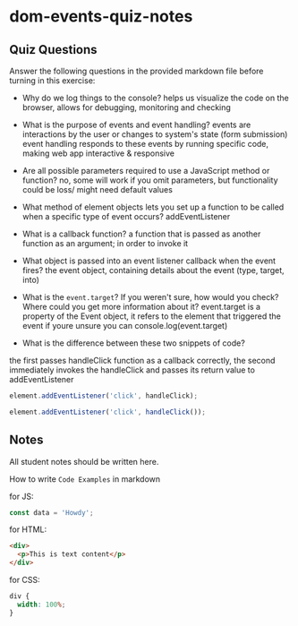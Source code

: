 # dom-events-quiz-notes

## Quiz Questions

Answer the following questions in the provided markdown file before turning in this exercise:

- Why do we log things to the console?
  helps us visualize the code on the browser, allows for debugging, monitoring and checking

- What is the purpose of events and event handling?
  events are interactions by the user or changes to system's state (form submission)
  event handling responds to these events by running specific code, making web app interactive & responsive

- Are all possible parameters required to use a JavaScript method or function?
  no, some will work if you omit parameters, but functionality could be loss/ might need default values

- What method of element objects lets you set up a function to be called when a specific type of event occurs?
  addEventListener

- What is a callback function?
  a function that is passed as another function as an argument; in order to invoke it

- What object is passed into an event listener callback when the event fires?
  the event object, containing details about the event (type, target, into)

- What is the `event.target`? If you weren't sure, how would you check? Where could you get more information about it?
  event.target is a property of the Event object, it refers to the element that triggered the event
  if youre unsure you can console.log(event.target)

- What is the difference between these two snippets of code?

the first passes handleClick function as a callback correctly, the second immediately invokes the handleClick and passes its return value to addEventListener

```js
element.addEventListener('click', handleClick);
```

```js
element.addEventListener('click', handleClick());
```

## Notes

All student notes should be written here.

How to write `Code Examples` in markdown

for JS:

```javascript
const data = 'Howdy';
```

for HTML:

```html
<div>
  <p>This is text content</p>
</div>
```

for CSS:

```css
div {
  width: 100%;
}
```
